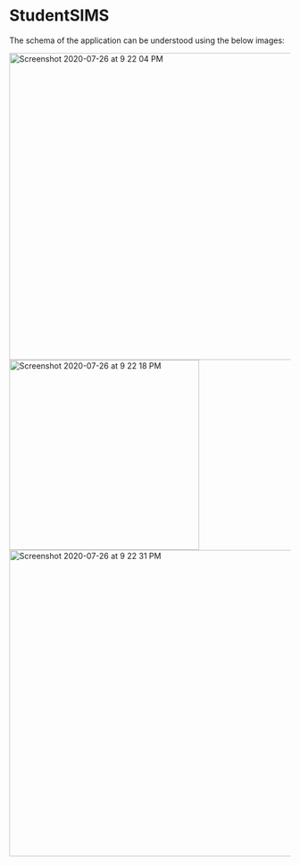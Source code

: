 # StudentSIMS

The schema of the application can be understood using the below images:

<img width="549" alt="Screenshot 2020-07-26 at 9 22 04 PM" src="https://user-images.githubusercontent.com/41140089/88477146-c7f2b100-cf91-11ea-9141-0be22d618c10.png">

<img width="340" alt="Screenshot 2020-07-26 at 9 22 18 PM" src="https://user-images.githubusercontent.com/41140089/88477156-cb863800-cf91-11ea-9ef9-af0969e6173d.png">

<img width="548" alt="Screenshot 2020-07-26 at 9 22 31 PM" src="https://user-images.githubusercontent.com/41140089/88477158-cc1ece80-cf91-11ea-8243-fd10c966e192.png">

